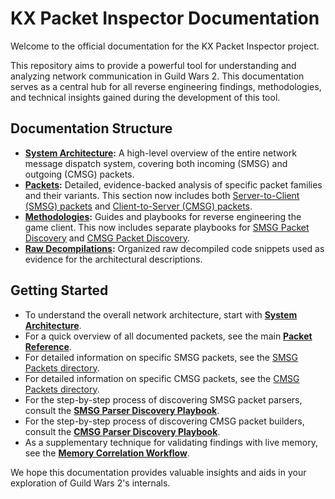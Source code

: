 # KX Packet Inspector Documentation

Welcome to the official documentation for the KX Packet Inspector project.

This repository aims to provide a powerful tool for understanding and analyzing network communication in Guild Wars 2. This documentation serves as a central hub for all reverse engineering findings, methodologies, and technical insights gained during the development of this tool.

## Documentation Structure

*   **[System Architecture](./system-architecture.md):** A high-level overview of the entire network message dispatch system, covering both incoming (SMSG) and outgoing (CMSG) packets.
*   **[Packets](./packets):** Detailed, evidence-backed analysis of specific packet families and their variants. This section now includes both [Server-to-Client (SMSG) packets](./packets/smsg/README.md) and [Client-to-Server (CMSG) packets](./packets/cmsg/README.md).
*   **[Methodologies](./methodologies):** Guides and playbooks for reverse engineering the game client. This now includes separate playbooks for [SMSG Packet Discovery](./methodologies/smsg-parser-discovery-playbook.md) and [CMSG Packet Discovery](./methodologies/cmsg-parser-discovery-playbook.md).
*   **[Raw Decompilations](./raw_decompilations):** Organized raw decompiled code snippets used as evidence for the architectural descriptions.

## Getting Started

*   To understand the overall network architecture, start with **[System Architecture](./system-architecture.md)**.
*   For a quick overview of all documented packets, see the main **[Packet Reference](./packets/README.md)**.
*   For detailed information on specific SMSG packets, see the [SMSG Packets directory](./packets/smsg).
*   For detailed information on specific CMSG packets, see the [CMSG Packets directory](./packets/cmsg).
*   For the step-by-step process of discovering SMSG packet parsers, consult the **[SMSG Parser Discovery Playbook](./methodologies/smsg-parser-discovery-playbook.md)**.
*   For the step-by-step process of discovering CMSG packet builders, consult the **[CMSG Parser Discovery Playbook](./methodologies/cmsg-parser-discovery-playbook.md)**.
*   As a supplementary technique for validating findings with live memory, see the **[Memory Correlation Workflow](./methodologies/memory-correlation-workflow.md)**.

We hope this documentation provides valuable insights and aids in your exploration of Guild Wars 2's internals.